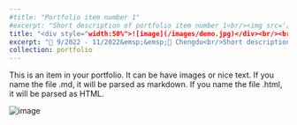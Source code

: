 ```yaml
---
#title: "Portfolio item number 1"
#excerpt: "Short description of portfolio item number 1<br/><img src='/images/500x300.png'>"
title: "<div style="width:50%">![image](/images/demo.jpg)</div><br/><br/>Portfolio item number 1"
excerpt: "📅 9/2022 - 11/2022&emsp;&emsp;📍 Chengdu<br/>Short description of portfolio item number 1 - test"
collection: portfolio
---
```


This is an item in your portfolio. It can be have images or nice text. If you name the file .md, it will be parsed as markdown. If you name the file .html, it will be parsed as HTML. 

![image](/images/3953273590_704e3899d5_m.jpg)